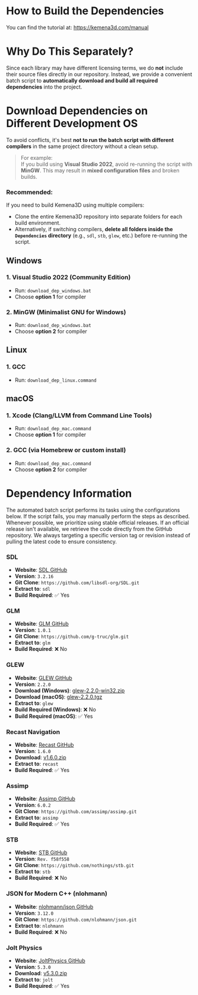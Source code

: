 # How to Build the Dependencies

You can find the tutorial at: https://kemena3d.com/manual

# Why Do This Separately?

Since each library may have different licensing terms, we do **not** include their source files directly in our repository. Instead, we provide a convenient batch script to **automatically download and build all required dependencies** into the project.

# Download Dependencies on Different Development OS

To avoid conflicts, it's best **not to run the batch script with different compilers** in the same project directory without a clean setup.

> For example:  
> If you build using **Visual Studio 2022**, avoid re-running the script with **MinGW**. This may result in **mixed configuration files** and broken builds.

### Recommended:
If you need to build Kemena3D using multiple compilers:
- Clone the entire Kemena3D repository into separate folders for each build environment.
- Alternatively, if switching compilers, **delete all folders inside the `Dependencies` directory** (e.g., `sdl`, `stb`, `glew`, etc.) before re-running the script.

## Windows

### 1. Visual Studio 2022 (Community Edition)
- Run: `download_dep_windows.bat`
- Choose **option 1** for compiler

### 2. MinGW (Minimalist GNU for Windows)
- Run: `download_dep_windows.bat`
- Choose **option 2** for compiler

## Linux

### 1. GCC
- Run: `download_dep_linux.command`

## macOS

### 1. Xcode (Clang/LLVM from Command Line Tools)
- Run: `download_dep_mac.command`
- Choose **option 1** for compiler

### 2. GCC (via Homebrew or custom install)
- Run: `download_dep_mac.command`
- Choose **option 2** for compiler

# Dependency Information

The automated batch script performs its tasks using the configurations below.  If the script fails, you may manually perform the steps as described. Whenever possible, we prioritize using stable official releases. If an official release isn't available, we retrieve the code directly from the GitHub repository. We always targeting a specific version tag or revision instead of pulling the latest code to ensure consistency.

### SDL

- **Website**: [SDL GitHub](https://github.com/libsdl-org/SDL)  
- **Version**: `3.2.16`  
- **Git Clone**: `https://github.com/libsdl-org/SDL.git`  
- **Extract to**: `sdl`  
- **Build Required**: ✅ Yes

### GLM

- **Website**: [GLM GitHub](https://github.com/g-truc/glm)  
- **Version**: `1.0.1`  
- **Git Clone**: `https://github.com/g-truc/glm.git`  
- **Extract to**: `glm`  
- **Build Required**: ❌ No

### GLEW

- **Website**: [GLEW GitHub](https://github.com/nigels-com/glew)  
- **Version**: `2.2.0`  
- **Download (Windows)**: [glew-2.2.0-win32.zip](https://github.com/nigels-com/glew/releases/download/glew-2.2.0/glew-2.2.0-win32.zip)
- **Download (macOS)**: [glew-2.2.0.tgz](https://github.com/nigels-com/glew/releases/download/glew-2.2.0/glew-2.2.0.tgz)
- **Extract to**: `glew`  
- **Build Required (Windows)**: ❌ No
- **Build Required (macOS)**: ✅ Yes

### Recast Navigation

- **Website**: [Recast GitHub](https://github.com/recastnavigation/recastnavigation)  
- **Version**: `1.6.0`  
- **Download**: [v1.6.0.zip](https://github.com/recastnavigation/recastnavigation/archive/refs/tags/v1.6.0.zip)  
- **Extract to**: `recast`  
- **Build Required**: ✅ Yes

### Assimp

- **Website**: [Assimp GitHub](https://github.com/assimp/assimp)  
- **Version**: `6.0.2`  
- **Git Clone**: `https://github.com/assimp/assimp.git`  
- **Extract to**: `assimp`  
- **Build Required**: ✅ Yes

### STB

- **Website**: [STB GitHub](https://github.com/nothings/stb)  
- **Version**: `Rev. f58f558`  
- **Git Clone**: `https://github.com/nothings/stb.git`  
- **Extract to**: `stb`  
- **Build Required**: ❌ No

### JSON for Modern C++ (nlohmann)

- **Website**: [nlohmann/json GitHub](https://github.com/nlohmann/json)  
- **Version**: `3.12.0`  
- **Git Clone**: `https://github.com/nlohmann/json.git`  
- **Extract to**: `nlohmann`  
- **Build Required**: ❌ No

### Jolt Physics

- **Website**: [JoltPhysics GitHub](https://github.com/jrouwe/JoltPhysics)  
- **Version**: `5.3.0`  
- **Download**: [v5.3.0.zip](https://github.com/jrouwe/JoltPhysics/archive/refs/tags/v5.3.0.zip)  
- **Extract to**: `jolt`  
- **Build Required**: ✅ Yes
